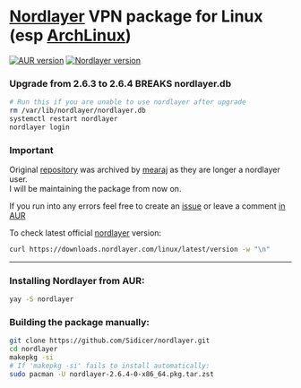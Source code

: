 # [Nordlayer](https://nordlayer.com) VPN package for Linux (esp [ArchLinux](https://archlinux.org/)) 
[![AUR version](https://img.shields.io/aur/version/nordlayer)](https://aur.archlinux.org/packages/nordlayer) [![Nordlayer version](https://img.shields.io/badge/nordlayer-2.6.3-green)](https://nordlayer.com/download/linux/)

### Upgrade from 2.6.3 to 2.6.4 BREAKS nordlayer.db
```sh
# Run this if you are unable to use nordlayer after upgrade
rm /var/lib/nordlayer/nordlayer.db
systemctl restart nordlayer
nordlayer login
```

### Important
Original [repository](https://github.com/mearaj/nordlayer) was archived by [mearaj](https://github.com/mearaj) as they are longer a nordlayer user.<br>
I will be maintaining the package from now on.

If you run into any errors feel free to create an [issue](https://github.com/Sidicer/nordlayer/issues/new) or leave a comment [in AUR](https://aur.archlinux.org/packages/nordlayer)

To check latest official [nordlayer](https://nordlayer.com) version:
```sh
curl https://downloads.nordlayer.com/linux/latest/version -w "\n"
```
---
### Installing Nordlayer from AUR:
```sh
yay -S nordlayer
```

### Building the package manually:
```sh
git clone https://github.com/Sidicer/nordlayer.git
cd nordlayer
makepkg -si
# If 'makepkg -si' fails to install automatically:
sudo pacman -U nordlayer-2.6.4-0-x86_64.pkg.tar.zst
```
